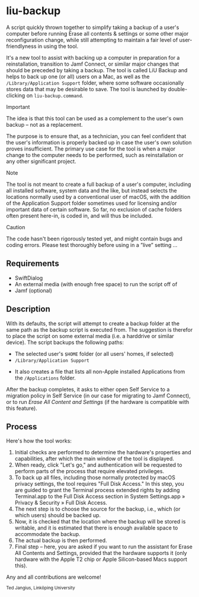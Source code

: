# liu-backup

A script quickly thrown together to simplify taking a backup of a user's computer before running Erase all contents & settings or some other major reconfiguration change, while still attempting to maintain a fair level of user-friendlyness in using the tool.

It's a new tool to assist with backing up a computer in preparation for a reinstallation, transition to Jamf Connect, or similar major changes that should be preceded by taking a backup. The tool is called LiU Backup and helps to back up one (or all) users on a Mac, as well as the `/Library/Application Support` folder, where some software occasionally stores data that may be desirable to save. The tool is launched by double-clicking on `liu-backup.command`.

> [!IMPORTANT]
> The idea is that this tool can be used as a complement to the user's own backup – not as a replacement.
> 
> The purpose is to ensure that, as a technician, you can feel confident that the user's information is properly backed up in case the user's own solution proves insufficient. The primary use case for the tool is when a major change to the computer needs to be performed, such as reinstallation or any other significant project.

> [!NOTE]
> The tool is not meant to create a full backup of a user's computer, including all installed software, system data and the like, but instead selects the locations normally used by a conventional user of macOS, with the addition of the Application Support folder sometimes used for licensing and/or important data of certain software. So far, no exclusion of cache folders often present here-in, is coded in, and will thus be included.

> [!CAUTION]
> The code hasn't been rigorously tested yet, and might contain bugs and coding errors. Please test thoroughly before using in a ”live” setting …

## Requirements
- SwiftDialog
- An external media (with enough free space) to run the script off of
- Jamf (optional)

## Description
With its defaults, the script will attempt to create a backup folder at the same path as the backup script is executed from. The suggestion is therefor to place the script on some external media (i.e. a harddrive or similar device).
The script backups the following paths:
- The selected user's `$HOME` folder (or all users' homes, if selected)
- `/Library/Application Support`

* It also creates a file that lists all non-Apple installed Applications from the `/Applications` folder.

After the backup completes, it asks to either open Self Service to a migration policy in Self Service (in our case for migrating to Jamf Connect), or to run _Erase All Content and Settings_ (if the hardware is compatible with this feature).

## Process

Here's how the tool works:
1. Initial checks are performed to determine the hardware's properties and capabilities, after which the main window of the tool is displayed.
2. When ready, click "Let's go," and authentication will be requested to perform parts of the process that require elevated privileges.
3. To back up all files, including those normally protected by macOS privacy settings, the tool requires "Full Disk Access." In this step, you are guided to grant the Terminal process extended rights by adding Terminal.app to the Full Disk Access section in System Settings.app » Privacy & Security » Full Disk Access.
4. The next step is to choose the source for the backup, i.e., which (or which users) should be backed up.
5. Now, it is checked that the location where the backup will be stored is writable, and it is estimated that there is enough available space to accommodate the backup.
6. The actual backup is then performed.
7. Final step – here, you are asked if you want to run the assistant for Erase All Contents and Settings, provided that the hardware supports it (only hardware with the Apple T2 chip or Apple Silicon-based Macs support this).

Any and all contributions are welcome!

<sub>Ted Jangius, Linköping University</sub>
